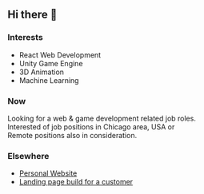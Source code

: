 ## Hi there 👋

### Interests

- React Web Development
- Unity Game Engine
- 3D Animation
- Machine Learning

### Now

Looking for a web & game development related job roles.  
Interested of job positions in Chicago area, USA or  
Remote positions also in consideration.

### Elsewhere

- <a rel="me" href="https://egmp7.vercel.app">Personal Website</a>
- <a rel="me" href="https://ramonepersonalchef.com">Landing page build for a customer</a>
